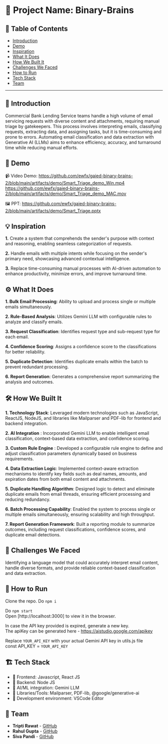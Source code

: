 # 🚀 Project Name: Binary-Brains

## 📌 Table of Contents
- [Introduction](#introduction)
- [Demo](#demo)
- [Inspiration](#inspiration)
- [What It Does](#what-it-does)
- [How We Built It](#how-we-built-it)
- [Challenges We Faced](#challenges-we-faced)
- [How to Run](#how-to-run)
- [Tech Stack](#tech-stack)
- [Team](#team)

---

## 🎯 Introduction
Commercial Bank Lending Service teams handle a high volume of email servicing requests with diverse content and attachments, requiring manual triage by gatekeepers. This process involves interpreting emails, classifying requests, extracting data, and assigning tasks, but it is time-consuming and prone to errors. Automating email classification and data extraction with Generative AI (LLMs) aims to enhance efficiency, accuracy, and turnaround time while reducing manual efforts.


## 🎥 Demo
📹 Video Demo: https://github.com/ewfx/gaied-binary-brains-2/blob/main/artifacts/demo/Smart_Triage_demo_Win.mp4
https://github.com/ewfx/gaied-binary-brains-2/blob/main/artifacts/demo/Smart_Triage_demo_MAC.mov

🖼️ PPT: https://github.com/ewfx/gaied-binary-brains-2/blob/main/artifacts/demo/Smart_Triage.pptx 

## 💡 Inspiration
**1.** Create a system that comprehends the sender's purpose with context and reasoning, enabling seamless categorization of requests.

**2.** Handle emails with multiple intents while focusing on the sender's primary need, showcasing advanced contextual intelligence.

**3.** Replace time-consuming manual processes with AI-driven automation to enhance productivity, minimize errors, and improve turnaround time.

## ⚙️ What It Does
**1. Bulk Email Processing**: Ability to upload and process single or multiple emails simultaneously.

**2. Rule-Based Analysis**: Utilizes Gemini LLM with configurable rules to analyze and classify emails.

**3. Request Classification**: Identifies request type and sub-request type for each email.

**4. Confidence Scoring**: Assigns a confidence score to the classifications for better reliability.

**5. Duplicate Detection**: Identifies duplicate emails within the batch to prevent redundant processing.

**6. Report Generation**: Generates a comprehensive report summarizing the analysis and outcomes.

## 🛠️ How We Built It
**1. Technology Stack**: Leveraged modern technologies such as JavaScript, ReactJS, NodeJS, and libraries like Mailparser and PDF-lib for frontend and backend integration.

**2. AI Integration** : Incorporated Gemini LLM to enable intelligent email classification, context-based data extraction, and confidence scoring.

**3. Custom Rule Engine** : Developed a configurable rule engine to define and adjust classification parameters dynamically based on business requirements.

**4. Data Extraction Logic**: Implemented context-aware extraction mechanisms to identify key fields such as deal names, amounts, and expiration dates from both email content and attachments.

**5. Duplicate Handling Algorithm**: Designed logic to detect and eliminate duplicate emails from email threads, ensuring efficient processing and reducing redundancy.

**6. Batch Processing Capability**: Enabled the system to process single or multiple emails simultaneously, ensuring scalability and high throughput.

**7. Report Generation Framework**: Built a reporting module to summarize outcomes, including request classifications, confidence scores, and duplicate email detections.

## 🚧 Challenges We Faced
Identifying a language model that could accurately interpret email content, handle diverse formats, and provide reliable context-based classification and data extraction.


## 🏃 How to Run

Clone the repo. 
Do `npm i` 

Do `npm start`<br>
Open [http://localhost:3000] to view it in the browser.

In case the API key provided is expired, generate a new key.<br>
The apiKey can be generated here - https://aistudio.google.com/apikey

Replace `YOUR_API_KEY` with your actual Gemini API key in utils.js file<br>
const API_KEY = `YOUR_API_KEY`


## 🏗️ Tech Stack
- 🔹 Frontend: Javascript, React JS
- 🔹 Backend:  Node JS
- 🔹 AI/ML integration: Gemini LLM
- 🔹 Libraries/Tools: Mailparser, PDF-lib, @google/generative-ai
- 🔹 Development environment: VSCode Editor


## 👥 Team
- **Tripti Rawat** - [GitHub](https://github.com/triptirawat) 
- **Rahul Gupta** - [GitHub](https://github.com/agarwalVaishali14) 
- **Siva Pandi** - [GitHub](https://github.com/rgupta2525) 